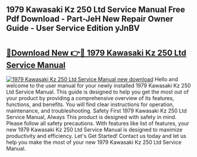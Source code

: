 ## 1979 Kawasaki Kz 250 Ltd Service Manual Free Pdf Download - Part-JeH New Repair Owner Guide - User Service Edition yJnBV

# <h2><a href="http://bc48774.oget.top/?id=1979+Kawasaki+Kz+250+Ltd+Service+Manual">🔗Download New 👉🔴 1979 Kawasaki Kz 250 Ltd Service Manual</a></h2>

[![1979 Kawasaki Kz 250 Ltd Service Manual new download](https://i.imgur.com/5g1atiW.png)](http://bc48774.oget.top/?id=1979+Kawasaki+Kz+250+Ltd+Service+Manual)
Hello and welcome to the user manual for your newly installed 1979 Kawasaki Kz 250 Ltd Service Manual. This guide is designed to help you get the most out of your product by providing a comprehensive overview of its features, functions, and benefits. You will find clear instructions for operation, maintenance, and troubleshooting. Safety First 1979 Kawasaki Kz 250 Ltd Service Manual, Always This product is designed with safety in mind. Please follow all safety precautions. With features like list of features, your new 1979 Kawasaki Kz 250 Ltd Service Manual is designed to maximize productivity and efficiency. Let's Get Started! Contact us today and let us help you make the most of your new 1979 Kawasaki Kz 250 Ltd Service Manual.
